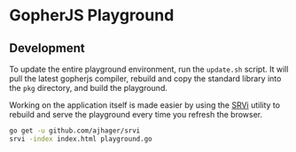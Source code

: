# GopherJS Playground

## Development

To update the entire playground environment, run the `update.sh` script. It will pull the latest gopherjs compiler, rebuild and copy the standard library into the `pkg` directory, and build the playground.

Working on the application itself is made easier by using the [SRVi](https://github.com/ajhager/srvi) utility to rebuild and serve the playground every time you refresh the browser.

```bash
go get -u github.com/ajhager/srvi
srvi -index index.html playground.go
```
